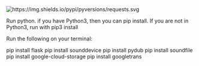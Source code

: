 <img alt="https://img.shields.io/pypi/pyversions/requests.svg" src="https://img.shields.io/pypi/pyversions/requests.svg">



Run python. if you have Python3, then you can pip install. If you are not in Python3, run with pip3 install <package name>

Run the following on your terminal: 

pip install flask
pip install sounddevice
pip install pydub
pip install soundfile
pip install google-cloud-storage
pip install googletrans
